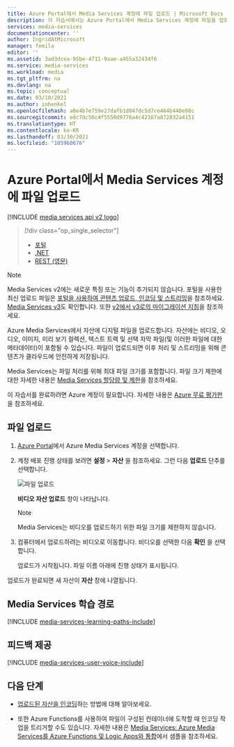 ```yaml
---
title: Azure Portal에서 Media Services 계정에 파일 업로드 | Microsoft Docs
description: 이 자습서에서는 Azure Portal에서 Media Services 계정에 파일을 업로드하는 단계를 안내합니다.
services: media-services
documentationcenter: ''
author: IngridAtMicrosoft
manager: femila
editor: ''
ms.assetid: 3ad3dcea-95be-4711-9aae-a455a32434f6
ms.service: media-services
ms.workload: media
ms.tgt_pltfrm: na
ms.devlang: na
ms.topic: conceptual
ms.date: 03/10/2021
ms.author: inhenkel
ms.openlocfilehash: a0e4b7e759e27dafb1d847dc5d7ce464b440e98c
ms.sourcegitcommit: edc7dc50c4f5550d9776a4c42167a872032a4151
ms.translationtype: HT
ms.contentlocale: ko-KR
ms.lasthandoff: 03/30/2021
ms.locfileid: "105960676"
---
```

# <a name="upload-files-to-a-media-services-account-in-the-azure-portal"></a>Azure Portal에서 Media Services 계정에 파일 업로드

[!INCLUDE [media services api v2 logo](./includes/v2-hr.md)]

> [!div class="op_single_selector"]
> * [포털](media-services-portal-upload-files.md)
> * [.NET](media-services-dotnet-upload-files.md)
> * [REST (영문)](media-services-rest-upload-files.md)
> 

> [!NOTE]
> Media Services v2에는 새로운 특징 또는 기능이 추가되지 않습니다. 포털을 사용한 최신 업로드 파일은 [포털을 사용하여 콘텐츠 업로드, 인코딩 및 스트리밍](../latest/asset-create-asset-upload-portal-quickstart.md)을 참조하세요.<br/>[Media Services v3](../latest/index.yml)도 확인합니다. 또한 [v2에서 v3로의 마이그레이션 지침](../latest/migrate-v-2-v-3-migration-introduction.md)을 참조하세요.

Azure Media Services에서 자산에 디지털 파일을 업로드합니다. 자산에는 비디오, 오디오, 이미지, 미리 보기 컬렉션, 텍스트 트랙 및 선택 자막 파일(및 이러한 파일에 대한 메타데이터)이 포함될 수 있습니다. 파일이 업로드되면 이후 처리 및 스트리밍을 위해 콘텐츠가 클라우드에 안전하게 저장됩니다.

Media Services는 파일 처리를 위해 최대 파일 크기를 포함합니다. 파일 크기 제한에 대한 자세한 내용은 [Media Services 할당량 및 제한](media-services-quotas-and-limitations.md)을 참조하세요.

이 자습서를 완료하려면 Azure 계정이 필요합니다. 자세한 내용은 [Azure 무료 평가판](https://azure.microsoft.com/pricing/free-trial/)을 참조하세요. 

## <a name="upload-files"></a>파일 업로드
1. [Azure Portal](https://portal.azure.com/)에서 Azure Media Services 계정을 선택합니다.
2. 계정 배포 진행 상태를 보려면 **설정** > **자산** 을 참조하세요. 그런 다음 **업로드** 단추를 선택합니다.
   
    ![파일 업로드](./media/media-services-portal-vod-get-started/media-services-upload.png)
   
    **비디오 자산 업로드** 창이 나타납니다.
   
   > [!NOTE]
   > Media Services는 비디오를 업로드하기 위한 파일 크기를 제한하지 않습니다.
 
3. 컴퓨터에서 업로드하려는 비디오로 이동합니다. 비디오를 선택한 다음 **확인** 을 선택합니다.  
   
    업로드가 시작됩니다. 파일 이름 아래에 진행 상태가 표시됩니다.  

업로드가 완료되면 새 자산이 **자산** 창에 나열됩니다. 

## <a name="media-services-learning-paths"></a>Media Services 학습 경로
[!INCLUDE [media-services-learning-paths-include](../../../includes/media-services-learning-paths-include.md)]

## <a name="provide-feedback"></a>피드백 제공
[!INCLUDE [media-services-user-voice-include](../../../includes/media-services-user-voice-include.md)]

## <a name="next-steps"></a>다음 단계
* [업로드된 자산을 인코딩](media-services-portal-encode.md)하는 방법에 대해 알아보세요.

* 또한 Azure Functions를 사용하여 파일이 구성된 컨테이너에 도착할 때 인코딩 작업을 트리거할 수도 있습니다. 자세한 내용은 [Media Services: Azure Media Services를 Azure Functions 및 Logic Apps와 통합](https://azure.microsoft.com/resources/samples/media-services-dotnet-functions-integration/)에서 샘플을 참조하세요.
